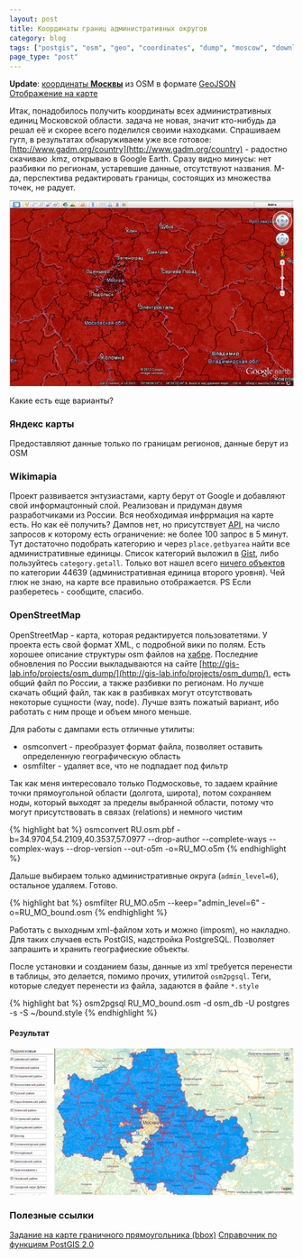 ```yaml
---
layout: post
title: Координаты границ административных округов
category: blog
tags: ["postgis", "osm", "geo", "coordinates", "dump", "moscow", "download"]
page_type: "post"
---
```

<div class="panel">
    <b>Update</b>: <a href="https://dl.dropboxusercontent.com/u/537302/osm/coords.js">координаты <strong>Москвы</strong></a> из OSM в формате <a rel="nofollow" href="http://geojson.org/">GeoJSON</a>
    <br><a href="/examples/osm/map.html">Отображение на карте</a>
</div>

Итак, понадобилось получить координаты всех административных единиц Московской области. задача не новая, значит кто-нибудь да решал её и скорее всего поделился своими находками. Спрашиваем гугл, в результатах обнаруживаем уже все готовое: [http://www.gadm.org/country](http://www.gadm.org/country) - радостно скачиваю .kmz, открываю в Google Earth. Сразу видно минусы: нет разбивки по регионам, устаревшие данные, отсутствуют названия. М-да, перспектива редактировать границы, состоящих из множества точек, не радует.

<div class="text-center">
	<img src="/media/postgis/gadm_ru_mo.jpg" alt="снимок программы Google Earth">
</div>

Какие есть еще варианты?

### Яндекс карты
Предоставляют данные только по границам регионов, данные берут из OSM

### Wikimapia
Проект развивается энтузиастами, карту берут от Google и добавляют свой информацтонный слой. Реализован и придуман двумя разработчиками из России.
Вся необходимая инфррмация на карте есть. Но как её получить? 
Дампов нет, но присутствует [API](http://wikimapia.org/api), на число запросов к которому есть ограничение: не более 100 запрос в 5 минут. Тут достаточно подобрать категорию и через `place.getbyarea` найти все административные единицы. Список категорий выложил в [Gist](https://gist.github.com/effrenus/6989940), либо пользуйтесь `category.getall`. Только вот нашел всего [ничего объектов](http://api.wikimapia.org/?key=example&function=place.getbyarea&coordsby=bbox&bbox=35.0354003906%2C54.2138610006%2C40.341796875%2C56.9988670511&format=&pack=gzip&language=ru&data_blocks=main%2Cgeometry%2C&page=1&count=100&category=44639&categories_or=&categories_and=) по категории 44639 (административная единица второго уровня). Чей глюк не знаю, на карте все правильно отображается. PS Если разберетесь - сообщите, спасибо.

### OpenStreetMap
OpenStreetMap - карта, которая редактируется пользоватетями. У проекта есть свой формат XML, с подробной вики по полям.
Есть хорошее описание структуры osm файлов на [хабре](http://habrahabr.ru/post/146503/).
Последние обновления по России выкладываются на сайте [http://gis-lab.info/projects/osm_dump/](http://gis-lab.info/projects/osm_dump/), есть общий файл по России, а также разбивки по регионам. Но лучше скачать общий файл, так как в разбивках могут отсутствовать некоторые сущности (way, node). Лучше взять пожатый вариант, ибо работать с ним проще и объем много меньше.

Для работы с дампами есть отличные утилиты:
* osmconvert - преобразует формат файла, позволяет оставить определенную географическую область
* osmfilter - удаляет все, что не подпадает под фильтр

Так как меня интересовало только Подмосковье, то задаем крайние точки прямоугольной области (долгота, широта), потом сохраняем ноды, который выходят за пределы выбранной области, потому что могут присутствовать в связах (relations) и немного чистим

{% highlight bat %}
osmconvert RU.osm.pbf -b=34.9704,54.2109,40.3537,57.0977 --drop-author --complete-ways --complex-ways --drop-version --out-o5m -o=RU_MO.o5m
{% endhighlight %}

Дальше выбираем только административные округа (`admin_level=6`), остальное удаляем. Готово.

{% highlight bat %}
osmfilter RU_MO.o5m --keep="admin_level=6" -o=RU_MO_bound.osm
{% endhighlight %}

Работать с выходным xml-файлом хоть и можно (imposm), но накладно. Для таких случаев есть PostGIS, надстройка PostgreSQL.
Позволяет запрашить и хранить географиеские объекты.

После установки и созданием базы, данные из xml требуется перенести в таблицы, это делается, помимо прочих, утилитой `osm2pgsql`. Теги, которые следует перенести из файла, задаются в файле `*.style`

{% highlight bat %}
osm2pgsql RU_MO_bound.osm -d osm_db -U postgres -s -S ~/bound.style
{% endhighlight %}

#### Результат
<div class="text-center">
	<img src="/media/postgis/osm_ru_mo.jpg" alt="снимок страницы с отмеченными границами МО из OSM">
</div>

### Полезные ссылки
[Задание на карте граничного прямоугольника (bbox)](http://boundingbox.klokantech.com/) 
[Справочник по функциям PostGIS 2.0](http://www.postgis.us/downloads/postgis20_cheatsheet.html)